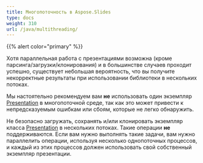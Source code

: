 ```yaml
---
title: Многопоточность в Aspose.Slides
type: docs
weight: 310
url: /java/multithreading/
---
```


{{% alert color="primary" %}} 

Хотя параллельная работа с презентациями возможна (кроме парсинга/загрузки/клонирования) и в большинстве случаев проходит успешно, существует небольшая вероятность, что вы получите некорректные результаты при использовании библиотеки в нескольких потоках.

Мы настоятельно рекомендуем вам **не** использовать один экземпляр [Presentation](https://reference.aspose.com/slides/java/com.aspose.slides/Presentation) в многопоточной среде, так как это может привести к непредсказуемым ошибкам или сбоям, которые не легко обнаружить.

Не безопасно загружать, сохранять и/или клонировать экземпляр класса [Presentation](https://reference.aspose.com/slides/java/com.aspose.slides/Presentation) в нескольких потоках. Такие операции **не** поддерживаются. Если вам нужно выполнять такие задачи, вам нужно параллелить операции, используя несколько однопоточных процессов, и каждый из этих процессов должен использовать свой собственный экземпляр презентации.